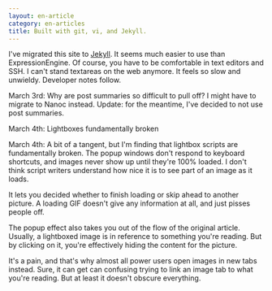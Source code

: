 ```yaml
---
layout: en-article
category: en-articles
title: Built with git, vi, and Jekyll.
---
```


I've migrated this site to [Jekyll](https://github.com/mojombo/jekyll). It seems much easier to use than ExpressionEngine. Of course, you have to be comfortable in text editors and SSH. I can't stand textareas on the web anymore. It feels so slow and unwieldy. Developer notes follow.

March 3rd: Why are post summaries so difficult to pull off? I might have to migrate to Nanoc instead. Update: for the meantime, I've decided to not use post summaries.

March 4th: Lightboxes fundamentally broken

March 4th: A bit of a tangent, but I'm finding that lightbox scripts are fundamentally broken. The popup windows don't respond to keyboard shortcuts, and images never show up until they're 100% loaded. I don't think script writers understand how nice it is to see part of an image as it loads.

It lets you decided whether to finish loading or skip ahead to another picture. A loading GIF doesn't give any information at all, and just pisses people off.

The popup effect also takes you out of the flow of the original article. Usually, a lightboxed image is in reference to something you're reading. But by clicking on it, you're effectively hiding the content for the picture.

It's a pain, and that's why almost all power users open images in new tabs instead. Sure, it can get can confusing trying to link an image tab to what you're reading. But at least it doesn't obscure everything.
